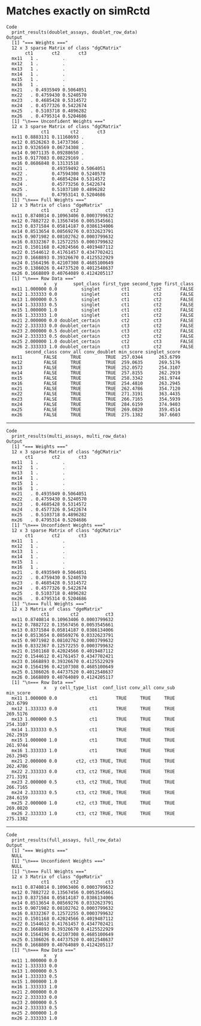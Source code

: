 # Matches exactly on simRctd

    Code
      print_results(doublet_assays, doublet_row_data)
    Output
      [1] "=== Weights ==="
      12 x 3 sparse Matrix of class "dgCMatrix"
           ct1       ct2       ct3
      mx11   1 .         .        
      mx12   1 .         .        
      mx13   1 .         .        
      mx14   1 .         .        
      mx15   1 .         .        
      mx16   1 .         .        
      mx21   . 0.4935949 0.5064051
      mx22   . 0.4759430 0.5240570
      mx23   . 0.4685428 0.5314572
      mx24   . 0.4577326 0.5422674
      mx25   . 0.5103718 0.4896282
      mx26   . 0.4795314 0.5204686
      [1] "\n=== Unconfident Weights ==="
      12 x 3 sparse Matrix of class "dgCMatrix"
                 ct1        ct2       ct3
      mx11 0.8883131 0.11168693 .        
      mx12 0.8526263 0.14737366 .        
      mx13 0.9326569 0.06734308 .        
      mx14 0.9071135 0.09288650 .        
      mx15 0.9177083 0.08229169 .        
      mx16 0.8686848 0.13131518 .        
      mx21 .         0.49359492 0.5064051
      mx22 .         0.47594300 0.5240570
      mx23 .         0.46854284 0.5314572
      mx24 .         0.45773256 0.5422674
      mx25 .         0.51037180 0.4896282
      mx26 .         0.47953141 0.5204686
      [1] "\n=== Full Weights ==="
      12 x 3 Matrix of class "dgeMatrix"
                 ct1        ct2          ct3
      mx11 0.8740814 0.10963406 0.0003799632
      mx12 0.7882722 0.13567456 0.0053545661
      mx13 0.8371584 0.05814187 0.0386134006
      mx14 0.8513654 0.08569276 0.0332623791
      mx15 0.9071982 0.08102762 0.0003799632
      mx16 0.8332367 0.12572255 0.0003799632
      mx21 0.1501168 0.42024566 0.4019487112
      mx22 0.1544612 0.41761457 0.4347702421
      mx23 0.1668893 0.39326670 0.4125522929
      mx24 0.1564196 0.42107308 0.4685100649
      mx25 0.1386026 0.44737520 0.4012548637
      mx26 0.1668809 0.40764089 0.4124205117
      [1] "\n=== Row Data ==="
                  x   y      spot_class first_type second_type first_class
      mx11 1.000000 0.0         singlet        ct1         ct2       FALSE
      mx12 1.333333 0.0         singlet        ct1         ct2       FALSE
      mx13 1.000000 0.5         singlet        ct1         ct2       FALSE
      mx14 1.333333 0.5         singlet        ct1         ct2       FALSE
      mx15 1.000000 1.0         singlet        ct1         ct2       FALSE
      mx16 1.333333 1.0         singlet        ct1         ct2       FALSE
      mx21 2.000000 0.0 doublet_certain        ct2         ct3       FALSE
      mx22 2.333333 0.0 doublet_certain        ct3         ct2       FALSE
      mx23 2.000000 0.5 doublet_certain        ct3         ct2       FALSE
      mx24 2.333333 0.5 doublet_certain        ct3         ct2       FALSE
      mx25 2.000000 1.0 doublet_certain        ct2         ct3       FALSE
      mx26 2.333333 1.0 doublet_certain        ct3         ct2       FALSE
           second_class conv_all conv_doublet min_score singlet_score
      mx11        FALSE     TRUE         TRUE  257.0344      263.6799
      mx12        FALSE     TRUE         TRUE  259.0635      269.5176
      mx13        FALSE     TRUE         TRUE  252.0572      254.3107
      mx14        FALSE     TRUE         TRUE  257.8155      262.2919
      mx15        FALSE     TRUE         TRUE  258.3342      261.9744
      mx16        FALSE     TRUE         TRUE  254.4810      263.2945
      mx21        FALSE     TRUE         TRUE  262.4786      354.7120
      mx22        FALSE     TRUE         TRUE  271.3191      363.4435
      mx23        FALSE     TRUE         TRUE  266.7165      354.5939
      mx24        FALSE     TRUE         TRUE  284.6159      374.9403
      mx25        FALSE     TRUE         TRUE  269.0820      359.4514
      mx26        FALSE     TRUE         TRUE  275.1382      367.6603

---

    Code
      print_results(multi_assays, multi_row_data)
    Output
      [1] "=== Weights ==="
      12 x 3 sparse Matrix of class "dgCMatrix"
           ct1       ct2       ct3
      mx11   1 .         .        
      mx12   1 .         .        
      mx13   1 .         .        
      mx14   1 .         .        
      mx15   1 .         .        
      mx16   1 .         .        
      mx21   . 0.4935949 0.5064051
      mx22   . 0.4759430 0.5240570
      mx23   . 0.4685428 0.5314572
      mx24   . 0.4577326 0.5422674
      mx25   . 0.5103718 0.4896282
      mx26   . 0.4795314 0.5204686
      [1] "\n=== Unconfident Weights ==="
      12 x 3 sparse Matrix of class "dgCMatrix"
           ct1       ct2       ct3
      mx11   1 .         .        
      mx12   1 .         .        
      mx13   1 .         .        
      mx14   1 .         .        
      mx15   1 .         .        
      mx16   1 .         .        
      mx21   . 0.4935949 0.5064051
      mx22   . 0.4759430 0.5240570
      mx23   . 0.4685428 0.5314572
      mx24   . 0.4577326 0.5422674
      mx25   . 0.5103718 0.4896282
      mx26   . 0.4795314 0.5204686
      [1] "\n=== Full Weights ==="
      12 x 3 Matrix of class "dgeMatrix"
                 ct1        ct2          ct3
      mx11 0.8740814 0.10963406 0.0003799632
      mx12 0.7882722 0.13567456 0.0053545661
      mx13 0.8371584 0.05814187 0.0386134006
      mx14 0.8513654 0.08569276 0.0332623791
      mx15 0.9071982 0.08102762 0.0003799632
      mx16 0.8332367 0.12572255 0.0003799632
      mx21 0.1501168 0.42024566 0.4019487112
      mx22 0.1544612 0.41761457 0.4347702421
      mx23 0.1668893 0.39326670 0.4125522929
      mx24 0.1564196 0.42107308 0.4685100649
      mx25 0.1386026 0.44737520 0.4012548637
      mx26 0.1668809 0.40764089 0.4124205117
      [1] "\n=== Row Data ==="
                  x   y cell_type_list  conf_list conv_all conv_sub min_score
      mx11 1.000000 0.0            ct1       TRUE     TRUE     TRUE  263.6799
      mx12 1.333333 0.0            ct1       TRUE     TRUE     TRUE  269.5176
      mx13 1.000000 0.5            ct1       TRUE     TRUE     TRUE  254.3107
      mx14 1.333333 0.5            ct1       TRUE     TRUE     TRUE  262.2919
      mx15 1.000000 1.0            ct1       TRUE     TRUE     TRUE  261.9744
      mx16 1.333333 1.0            ct1       TRUE     TRUE     TRUE  263.2945
      mx21 2.000000 0.0       ct2, ct3 TRUE, TRUE     TRUE     TRUE  262.4786
      mx22 2.333333 0.0       ct3, ct2 TRUE, TRUE     TRUE     TRUE  271.3191
      mx23 2.000000 0.5       ct3, ct2 TRUE, TRUE     TRUE     TRUE  266.7165
      mx24 2.333333 0.5       ct3, ct2 TRUE, TRUE     TRUE     TRUE  284.6159
      mx25 2.000000 1.0       ct2, ct3 TRUE, TRUE     TRUE     TRUE  269.0820
      mx26 2.333333 1.0       ct3, ct2 TRUE, TRUE     TRUE     TRUE  275.1382

---

    Code
      print_results(full_assays, full_row_data)
    Output
      [1] "=== Weights ==="
      NULL
      [1] "\n=== Unconfident Weights ==="
      NULL
      [1] "\n=== Full Weights ==="
      12 x 3 Matrix of class "dgeMatrix"
                 ct1        ct2          ct3
      mx11 0.8740814 0.10963406 0.0003799632
      mx12 0.7882722 0.13567456 0.0053545661
      mx13 0.8371584 0.05814187 0.0386134006
      mx14 0.8513654 0.08569276 0.0332623791
      mx15 0.9071982 0.08102762 0.0003799632
      mx16 0.8332367 0.12572255 0.0003799632
      mx21 0.1501168 0.42024566 0.4019487112
      mx22 0.1544612 0.41761457 0.4347702421
      mx23 0.1668893 0.39326670 0.4125522929
      mx24 0.1564196 0.42107308 0.4685100649
      mx25 0.1386026 0.44737520 0.4012548637
      mx26 0.1668809 0.40764089 0.4124205117
      [1] "\n=== Row Data ==="
                  x   y
      mx11 1.000000 0.0
      mx12 1.333333 0.0
      mx13 1.000000 0.5
      mx14 1.333333 0.5
      mx15 1.000000 1.0
      mx16 1.333333 1.0
      mx21 2.000000 0.0
      mx22 2.333333 0.0
      mx23 2.000000 0.5
      mx24 2.333333 0.5
      mx25 2.000000 1.0
      mx26 2.333333 1.0

